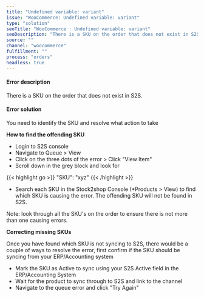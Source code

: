 ```yaml
---
title: "Undefined variable: variant"
issue: "WooCommerce: Undefined variable: variant"
type: "solution"
seoTitle: "WooCommerce : Undefined variable: variant"
seoDescription: "There is a SKU on the order that does not exist in S2S."
source: ""
channel: "woocommerce"
fulfillment: ""
process: "orders"
headless: true
---
```




#### Error description
There is a SKU on the order that does not exist in S2S.

#### Error solution
 You need to identify the SKU and resolve what action to take

**How to find the offending SKU**

- Login to S2S console
- Navigate to Queue > View
- Click on the three dots of the error > Click "View Item"
- Scroll down in the grey block and look for 

{{< highlight go >}}
"SKU": "xyz"
{{< /highlight >}}

- Search each SKU in the Stock2shop Console (*Products > View) to find which SKU is causing the error. The offending SKU will not be found in S2S.

Note: look through all the SKU's on the order to ensure there is not more than one causing errors.

**Correcting missing SKUs**

Once you have found which SKU is not syncing to S2S, there would be a couple of ways to resolve the error, first confirm if the SKU should be syncing from your ERP/Accounting system

- Mark the SKU as Active to sync using your S2S Active field in the ERP/Accounting System
- Wait for the product to sync through to S2S and link to the channel
- Navigate to the queue error and click "Try Again"

